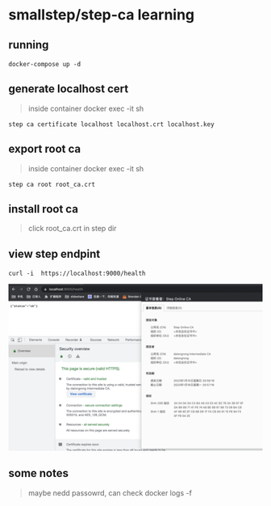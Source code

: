 # smallstep/step-ca learning

## running

```code
docker-compose up -d 
```

## generate  localhost  cert

> inside container docker exec -it sh <containerid>

```code
step ca certificate localhost localhost.crt localhost.key
```

## export  root ca

> inside container docker exec -it sh <containerid>

```code
step ca root root_ca.crt
```

## install root ca

> click  root_ca.crt in step dir

## view step endpint

```code
curl -i  https://localhost:9000/health
```

![images](./images/QQ20230115-211926@2x.png)


## some notes

> maybe nedd passowrd, can check docker logs -f <containerid>